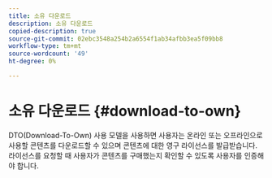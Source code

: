 ```yaml
---
title: 소유 다운로드
description: 소유 다운로드
copied-description: true
source-git-commit: 02ebc3548a254b2a6554f1ab34afbb3ea5f09bb8
workflow-type: tm+mt
source-wordcount: '49'
ht-degree: 0%

---
```


# 소유 다운로드 {#download-to-own}

DTO(Download-To-Own) 사용 모델을 사용하면 사용자는 온라인 또는 오프라인으로 사용할 콘텐츠를 다운로드할 수 있으며 콘텐츠에 대한 영구 라이선스를 발급받습니다. 라이선스를 요청할 때 사용자가 콘텐츠를 구매했는지 확인할 수 있도록 사용자를 인증해야 합니다.
